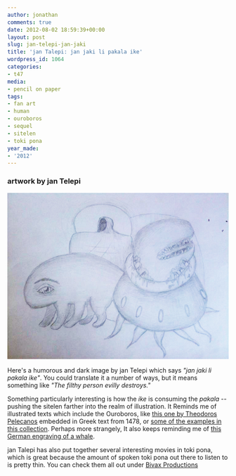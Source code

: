 ```yaml
---
author: jonathan
comments: true
date: 2012-08-02 18:59:39+00:00
layout: post
slug: jan-telepi-jan-jaki
title: 'jan Talepi: jan jaki li pakala ike'
wordpress_id: 1064
categories:
- t47
media:
- pencil on paper
tags:
- fan art
- human
- ouroboros
- sequel
- sitelen
- toki pona
year_made:
- '2012'
---
```


### artwork by jan Telepi





![jan jaki li pakala ike.](/images/t47/t47.janTelepi.jnjklipkik_l.jpg)





Here's a humorous and dark image by jan Telepi which says _"jan jaki li pakala ike"_. You could translate it a number of ways, but it means something like _"The filthy person evilly destroys."_





Something particularly interesting is how the _ike_ is consuming the _pakala_ -- pushing the sitelen farther into the realm of illustration. It Reminds me of illustrated texts which include the Ouroboros, like [this one by Theodoros Pelecanos](http://upload.wikimedia.org/wikipedia/commons/7/71/Serpiente_alquimica.jpg) embedded in Greek text from 1478, or [some of the examples in this collection](http://www.whale.to/b/snake_tail.html). Perhaps more strangely, It also keeps reminding me of [this German engraving of a whale](http://vintageprintable.com/wordpress/wp-content/uploads/2010/08/Animal-Sea-mammal-Whale-Dutch-engraving.jpg).





jan Talepi has also put together several interesting movies in toki pona, which is great because the amount of spoken toki pona out there to listen to is pretty thin. You can check them all out under [Bivax Productions](http://www.youtube.com/user/BivaxProductions)



